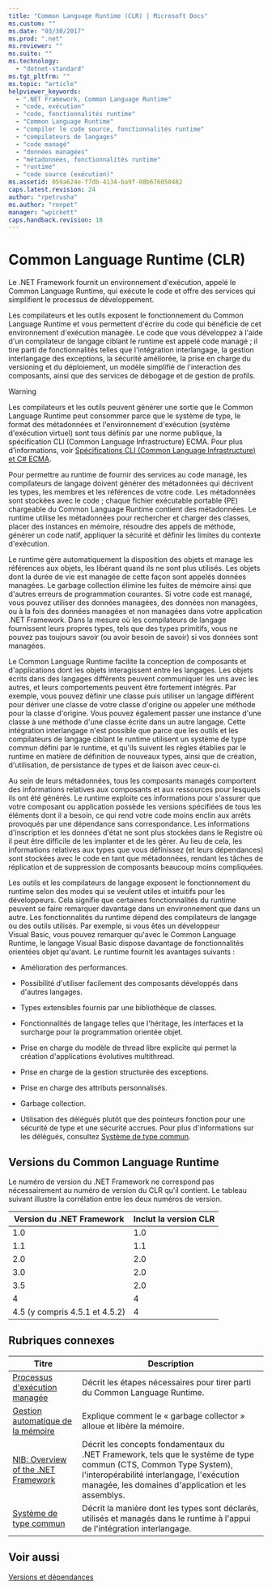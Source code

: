 ```yaml
---
title: "Common Language Runtime (CLR) | Microsoft Docs"
ms.custom: ""
ms.date: "03/30/2017"
ms.prod: ".net"
ms.reviewer: ""
ms.suite: ""
ms.technology: 
  - "dotnet-standard"
ms.tgt_pltfrm: ""
ms.topic: "article"
helpviewer_keywords: 
  - ".NET Framework, Common Language Runtime"
  - "code, exécution"
  - "code, fonctionnalités runtime"
  - "Common Language Runtime"
  - "compiler le code source, fonctionnalités runtime"
  - "compilateurs de langages"
  - "code managé"
  - "données managées"
  - "métadonnées, fonctionnalités runtime"
  - "runtime"
  - "code source (exécution)"
ms.assetid: 059a624e-f7db-4134-ba9f-08b676050482
caps.latest.revision: 24
author: "rpetrusha"
ms.author: "ronpet"
manager: "wpickett"
caps.handback.revision: 18
---
```

# Common Language Runtime (CLR)
Le .NET Framework fournit un environnement d'exécution, appelé le Common Language Runtime, qui exécute le code et offre des services qui simplifient le processus de développement.  
  
 Les compilateurs et les outils exposent le fonctionnement du Common Language Runtime et vous permettent d'écrire du code qui bénéficie de cet environnement d'exécution managée.  Le code que vous développez à l'aide d'un compilateur de langage ciblant le runtime est appelé code managé ; il tire parti de fonctionnalités telles que l'intégration interlangage, la gestion interlangage des exceptions, la sécurité améliorée, la prise en charge du versioning et du déploiement, un modèle simplifié de l'interaction des composants, ainsi que des services de débogage et de gestion de profils.  
  
> [!WARNING]
>  Les compilateurs et les outils peuvent générer une sortie que le Common Language Runtime peut consommer parce que le système de type, le format des métadonnées et l'environnement d'exécution \(système d'exécution virtuel\) sont tous définis par une norme publique, la spécification CLI \(Common Language Infrastructure\) ECMA.  Pour plus d'informations, voir [Spécifications CLI \(Common Language Infrastructure\) et C\# ECMA](http://go.microsoft.com/fwlink/?LinkId=99212).  
  
 Pour permettre au runtime de fournir des services au code managé, les compilateurs de langage doivent générer des métadonnées qui décrivent les types, les membres et les références de votre code.  Les métadonnées sont stockées avec le code ; chaque fichier exécutable portable \(PE\) chargeable du Common Language Runtime contient des métadonnées.  Le runtime utilise les métadonnées pour rechercher et charger des classes, placer des instances en mémoire, résoudre des appels de méthode, générer un code natif, appliquer la sécurité et définir les limites du contexte d'exécution.  
  
 Le runtime gère automatiquement la disposition des objets et manage les références aux objets, les libérant quand ils ne sont plus utilisés.  Les objets dont la durée de vie est managée de cette façon sont appelés données managées.  Le garbage collection élimine les fuites de mémoire ainsi que d'autres erreurs de programmation courantes.  Si votre code est managé, vous pouvez utiliser des données managées, des données non managées, ou à la fois des données managées et non managées dans votre application .NET Framework.  Dans la mesure où les compilateurs de langage fournissent leurs propres types, tels que des types primitifs, vous ne pouvez pas toujours savoir \(ou avoir besoin de savoir\) si vos données sont managées.  
  
 Le Common Language Runtime facilite la conception de composants et d'applications dont les objets interagissent entre les langages.  Les objets écrits dans des langages différents peuvent communiquer les uns avec les autres, et leurs comportements peuvent être fortement intégrés.  Par exemple, vous pouvez définir une classe puis utiliser un langage différent pour dériver une classe de votre classe d'origine ou appeler une méthode pour la classe d'origine.  Vous pouvez également passer une instance d'une classe à une méthode d'une classe écrite dans un autre langage.  Cette intégration interlangage n'est possible que parce que les outils et les compilateurs de langage ciblant le runtime utilisent un système de type commun défini par le runtime, et qu'ils suivent les règles établies par le runtime en matière de définition de nouveaux types, ainsi que de création, d'utilisation, de persistance de types et de liaison avec ceux\-ci.  
  
 Au sein de leurs métadonnées, tous les composants managés comportent des informations relatives aux composants et aux ressources pour lesquels ils ont été générés.  Le runtime exploite ces informations pour s'assurer que votre composant ou application possède les versions spécifiées de tous les éléments dont il a besoin, ce qui rend votre code moins enclin aux arrêts provoqués par une dépendance sans correspondance.  Les informations d'inscription et les données d'état ne sont plus stockées dans le Registre où il peut être difficile de les implanter et de les gérer.  Au lieu de cela, les informations relatives aux types que vous définissez \(et leurs dépendances\) sont stockées avec le code en tant que métadonnées, rendant les tâches de réplication et de suppression de composants beaucoup moins compliquées.  
  
 Les outils et les compilateurs de langage exposent le fonctionnement du runtime selon des modes qui se veulent utiles et intuitifs pour les développeurs.  Cela signifie que certaines fonctionnalités du runtime peuvent se faire remarquer davantage dans un environnement que dans un autre.  Les fonctionnalités du runtime dépend des compilateurs de langage ou des outils utilisés.  Par exemple, si vous êtes un développeur Visual Basic, vous pouvez remarquer qu'avec le Common Language Runtime, le langage Visual Basic dispose davantage de fonctionnalités orientées objet qu'avant.  Le runtime fournit les avantages suivants :  
  
-   Amélioration des performances.  
  
-   Possibilité d'utiliser facilement des composants développés dans d'autres langages.  
  
-   Types extensibles fournis par une bibliothèque de classes.  
  
-   Fonctionnalités de langage telles que l'héritage, les interfaces et la surcharge pour la programmation orientée objet.  
  
-   Prise en charge du modèle de thread libre explicite qui permet la création d'applications évolutives multithread.  
  
-   Prise en charge de la gestion structurée des exceptions.  
  
-   Prise en charge des attributs personnalisés.  
  
-   Garbage collection.  
  
-   Utilisation des délégués plutôt que des pointeurs fonction pour une sécurité de type et une sécurité accrues.  Pour plus d'informations sur les délégués, consultez [Système de type commun](../../docs/standard/base-types/common-type-system.md).  
  
## Versions du Common Language Runtime  
 Le numéro de version du .NET Framework ne correspond pas nécessairement au numéro de version du CLR qu'il contient.  Le tableau suivant illustre la corrélation entre les deux numéros de version.  
  
|Version du .NET Framework|Inclut la version CLR|  
|-------------------------------|---------------------------|  
|1.0|1.0|  
|1.1|1.1|  
|2.0|2.0|  
|3.0|2.0|  
|3.5|2.0|  
|4|4|  
|4.5 \(y compris 4.5.1 et 4.5.2\)|4|  
  
## Rubriques connexes  
  
|Titre|Description|  
|-----------|-----------------|  
|[Processus d'exécution managée](../../docs/standard/managed-execution-process.md)|Décrit les étapes nécessaires pour tirer parti du Common Language Runtime.|  
|[Gestion automatique de la mémoire](../../docs/standard/automatic-memory-management.md)|Explique comment le « garbage collector » alloue et libère la mémoire.|  
|[NIB: Overview of the .NET Framework](http://msdn.microsoft.com/fr-fr/ea38ac1e-92af-4d1b-8db1-e8a5ea10ed85)|Décrit les concepts fondamentaux du .NET Framework, tels que le système de type commun \(CTS, Common Type System\), l'interopérabilité interlangage, l'exécution managée, les domaines d'application et les assemblys.|  
|[Système de type commun](../../docs/standard/base-types/common-type-system.md)|Décrit la manière dont les types sont déclarés, utilisés et managés dans le runtime à l'appui de l'intégration interlangage.|  
  
## Voir aussi  
 [Versions et dépendances](../../docs/framework/migration-guide/versions-and-dependencies.md)
